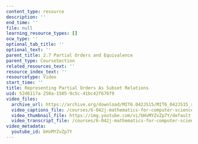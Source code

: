 ```yaml
---
content_type: resource
description: ''
end_time: ''
file: null
learning_resource_types: []
ocw_type: ''
optional_tab_title: ''
optional_text: ''
parent_title: 2.7 Partial Orders and Equivalence
parent_type: CourseSection
related_resources_text: ''
resource_index_text: ''
resourcetype: Video
start_time: ''
title: Representing Partial Orders As Subset Relations
uid: 52d6117a-250a-1505-9c5c-41bc42f676f9
video_files:
  archive_url: https://archive.org/download/MIT6.042JS15/MIT6_042JS15_reppo_ipod.mp4
  video_captions_file: /courses/6-042j-mathematics-for-computer-science-spring-2015/8bd2b87fc2615e5aae43894ade6b722b_bHvMYZvZp7Y.vtt
  video_thumbnail_file: https://img.youtube.com/vi/bHvMYZvZp7Y/default.jpg
  video_transcript_file: /courses/6-042j-mathematics-for-computer-science-spring-2015/e7dbdef44f23e2fd411d2fd7d290632b_bHvMYZvZp7Y.pdf
video_metadata:
  youtube_id: bHvMYZvZp7Y
---
```

